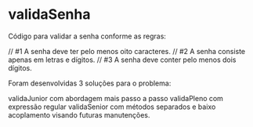 # validaSenha
Código para validar a senha conforme as regras:
    
// #1 A senha deve ter pelo menos oito caracteres.
// #2 A senha consiste apenas em letras e dígitos.
// #3 A senha deve conter pelo menos dois dígitos.

Foram desenvolvidas 3 soluções para o problema:

validaJunior com abordagem mais passo a passo
validaPleno com expressão regular
validaSenior com métodos separados e baixo acoplamento visando futuras manutenções.
    
